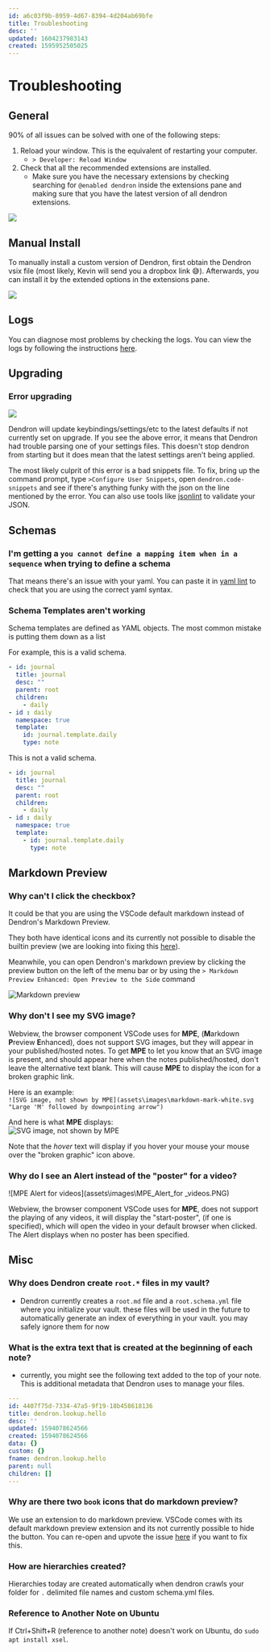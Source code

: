 ```yaml
---
id: a6c03f9b-8959-4d67-8394-4d204ab69bfe
title: Troubleshooting
desc: ''
updated: 1604237983143
created: 1595952505025
---
```


# Troubleshooting

## General

90% of all issues can be solved with one of the following steps:

1. Reload your window. This is the equivalent of restarting your computer. 
    - `> Developer: Reload Window`
2. Check that all the recommended extensions are installed.
    - Make sure you have the necessary extensions by checking searching for `@enabled dendron` inside the extensions pane and making sure that you have the latest version of all dendron extensions.

![](https://foundation-prod-assetspublic53c57cce-8cpvgjldwysl.s3-us-west-2.amazonaws.com/assets/images/trouble-extensions.jpg)

## Manual Install

To manually install a custom version of Dendron, first obtain the Dendron vsix file (most likely, Kevin will send you a dropbox link 😅). Afterwards, you can install it by the extended options in the extensions pane. 

![](https://foundation-prod-assetspublic53c57cce-8cpvgjldwysl.s3-us-west-2.amazonaws.com/assets/images/trouble.install.gif)

## Logs

You can diagnose most problems by checking the logs. You can view the logs by following the instructions [here](https://www.loom.com/share/d1983753684e48a2b0592bbbbbbb6be5).

## Upgrading

### Error upgrading

![](https://foundation-prod-assetspublic53c57cce-8cpvgjldwysl.s3-us-west-2.amazonaws.com/assets/images/trouble.upgrade.png)

Dendron will update keybindings/settings/etc to the latest defaults if not currently set on upgrade. If you see the above error, it means that Dendron had trouble parsing one of your settings files. This doesn't stop dendron from starting but it does mean that the latest settings aren't being applied.

The most likely culprit of this error is a bad snippets file. To fix, bring up the command prompt, type `>Configure User Snippets`, open `dendron.code-snippets` and see if there's anything funky with the json on the line mentioned by the error. You can also use tools like [jsonlint](https://jsonlint.com/) to validate your JSON.

## Schemas

### I'm getting a `you cannot define a mapping item when in a sequence` when trying to define a schema 

That means there's an issue with your yaml. You can paste it in [yaml lint](http://www.yamllint.com/) to check that you are using the correct yaml syntax. 

### Schema Templates aren't working

Schema templates are defined as YAML objects. The most common mistake is putting them down as a list

For example, this is a valid schema.

```yml
- id: journal
  title: journal
  desc: ""
  parent: root
  children: 
    - daily
- id : daily
  namespace: true
  template:
    id: journal.template.daily
    type: note
```

This is not a valid schema.
```yml
- id: journal
  title: journal
  desc: ""
  parent: root
  children: 
    - daily
- id : daily
  namespace: true
  template:
    - id: journal.template.daily
      type: note
```

## Markdown Preview

### Why can't I click the checkbox?

It could be that you are using the VSCode default markdown instead of Dendron's Markdown Preview. 

They both have identical icons and its currently not possible to disable the builtin preview (we are looking into fixing this [here](https://github.com/dendronhq/dendron/issues/42)).

Meanwhile, you can open Dendron's markdown preview by clicking the preview button on the left of the menu bar or by using the `> Markdown Preview Enhanced: Open Preview to the Side` command

![Markdown preview](https://foundation-prod-assetspublic53c57cce-8cpvgjldwysl.s3-us-west-2.amazonaws.com/assets/images/trouble-md.png)

### Why don't I see my SVG image?

Webview, the browser component VSCode uses for **MPE**, (**M**arkdown **P**review **E**nhanced), does not support SVG images, but they will appear in your published/hosted notes. To get **MPE** to let you know that an SVG image is present, and should appear here when the notes published/hosted, don't leave the alternative text blank.  This will cause **MPE** to display the icon for a broken graphic link.

Here is an example:  
     `![SVG image, not shown by MPE](assets\images\markdown-mark-white.svg "Large 'M' followed by downpointing arrow")`

And here is what **MPE** displays:  
     ![SVG image, not shown by MPE](assets\images\markdown-mark-white.svg "Large 'M' followed by downpointing arrow")

Note that the *hover* text will display if you hover your mouse your mouse over the "broken graphic" icon above.

### Why do I see an Alert instead of the "poster" for a video?

![MPE Alert for videos](assets\images\MPE_Alert_for _videos.PNG)

Webview, the browser component VSCode uses for **MPE**, does not support the playing of any videos, it will display the "start-poster", (if one is specified), which will open the video in your default browser when clicked.  The Alert displays when no poster has been specified.

## Misc

### Why does Dendron create `root.*` files in my vault?
- Dendron currently creates a `root.md` file and a `root.schema.yml` file where you initialize your vault. these files will be used in the future to automatically generate an index of everything in your vault. you may safely ignore them for now

### What is the extra text that is created at the beginning of each note?
- currently, you might see the following text added to the top of your note. This is additional metadata that Dendron uses to manage your files. 

```yml
---
id: 4407f75d-7334-47a5-9f19-18b458618136
title: dendron.lookup.hello
desc: ''
updated: 1594078624566
created: 1594078624566
data: {}
custom: {}
fname: dendron.lookup.hello
parent: null
children: []
---
```

### Why are there two `book` icons that do markdown preview?

We use an extension to do markdown preview. VSCode comes with its default markdown preview extension and its not currently possible to hide the button. You can re-open and upvote the issue [here](https://github.com/microsoft/vscode/issues/86994) if you want to fix this.

### How are hierarchies created?

Hierarchies today are created automatically when dendron crawls your folder for `.` delimited file names and custom schema.yml files.

### Reference to Another Note on Ubuntu

If Ctrl+Shift+R (reference to another note) doesn't work on Ubuntu, do ```sudo apt install xsel```.
